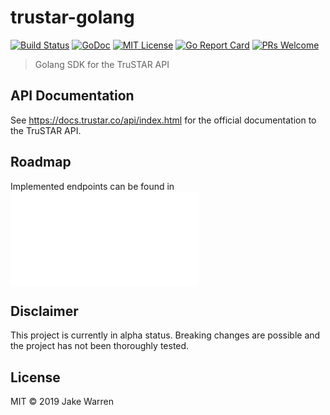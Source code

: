 # trustar-golang
[![Build Status](https://travis-ci.org/jakewarren/trustar-golang.svg?branch=master)](https://travis-ci.org/jakewarren/trustar-golang/)
[![GoDoc](https://img.shields.io/badge/godoc-reference-blue.svg)](https://godoc.org/github.com/jakewarren/trustar-golang)
[![MIT License](http://img.shields.io/badge/license-MIT-blue.svg?style=flat-square)](https://github.com/jakewarren/trustar-golang/blob/master/LICENSE)
[![Go Report Card](https://goreportcard.com/badge/github.com/jakewarren/trustar-golang)](https://goreportcard.com/report/github.com/jakewarren/trustar-golang)
[![PRs Welcome](https://img.shields.io/badge/PRs-welcome-brightgreen.svg?style=shields)](http://makeapullrequest.com)
> Golang SDK for the TruSTAR API

## API Documentation

See https://docs.trustar.co/api/index.html for the official documentation to the TruSTAR API.

## Roadmap

Implemented endpoints can be found in ![TODO.md](TODO.md)

## Disclaimer

This project is currently in alpha status. Breaking changes are possible and the project has not been thoroughly tested.

## License

MIT © 2019 Jake Warren
